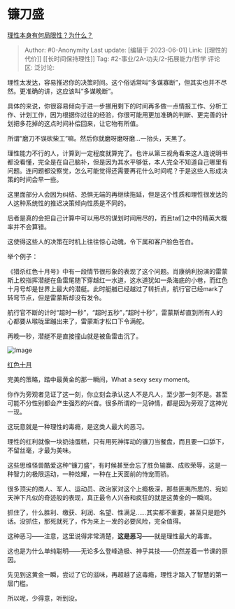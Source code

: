 # 镰刀盛
[理性本身有何局限性？为什么？](https://www.zhihu.com/question/266768424/answer/3053656994)

> Author: #0-Anonymity
> Last update: [编辑于 2023-06-01]
> Link: [[理性的代价]] [[长时间保持理性]]
> Tag: #2-事业/2A-功夫/2-拓展能力/哲学 
> 评论区:
> 泛讨论:

理性太发达，容易推迟你的决策时间。这个俗话常叫“多谋寡断”，但其实也并不尽然。更准确的讲，这应该叫“多谋晚断”。

具体的来说，你很容易倾向于进一步挪用剩下的时间再多做一点情报工作、分析工作、计划工作，因为根据你过往的经验，你很可能用更加准确的判断、更完善的计划把多花掉的这点时间补偿回来，让它物有所值。

所谓“磨刀不误砍柴工”嘛。然后你就磨呀磨呀磨…一抬头，天黑了。

理性能力不行的人，计算到一定程度就算完了。也许从第三视角看来这人连说明书都没看懂，完全是在自己脑补，但是因为其水平够低，本人完全不知道自己哪里有问题。连问题都没察觉，怎么可能觉得还需要再花什么时间呢？于是这些人形成决策的时间会早一些。

这里面部分人会因为纠结、恐惧无端的再继续拖延，但是这个性质和理性很发达的人这种系统性的推迟决策倾向性质是不同的。

后者是真的会把自己计算中可以用尽的谋划时间用尽的，而且ta们之中的精英大概率并不会算错。

这使得这些人的决策在时机上往往惊心动魄，令下属和客户脸色苍白。

举个例子：

《猎杀红色十月号》中有一段情节很形象的表现了这个问题。肖康纳利扮演的雷蒙斯上校指挥潜艇在鱼雷尾随下穿越红一水道，这水道犹如一条海底的小巷，而红色十月号却是世界上最大的潜艇。此时艇艏已经越过了转折点，航行官已经mark了转弯节点，但是雷蒙斯却没有发令。

航行官不断的计时“超时一秒”，“超时五秒”，”超时十秒”，雷蒙斯却直到所有人的心都要从喉咙里蹦出来了，雷蒙斯才松口下令满舵。

再晚一秒，潜艇不是直接撞山就是被鱼雷击沉了。

![Image](https://picx.zhimg.com/50/v2-fdbb214baba12fbc1042d9f9630231fc_720w.jpg?source=1940ef5c)

[红色十月](https://link.zhihu.com/?target=https%3A//b23.tv/o350L9P)

完美的策略，踏中最黄金的那一瞬间，What a sexy sexy moment。

你作为旁观者见证了这一刻，你立刻会承认这人不是凡人，至少那一刻不是。甚至可能不分性别都会产生强烈的兴奋。很多所谓的一见钟情，都是因为旁观了这神光一现。

这玩意就是一种理性的毒瘾，是这类人最大的恶习。

理性的红利就像一块奶油蛋糕，只有用死神挥动的镰刀当餐盘，而且要一口舔下，不留丝毫，才最为美味。

这些思维怪兽酷爱这种“镰刀盛”，有时候甚至会忘了胜负输赢、成败荣辱，这是一种智力的极限运动，一种炫耀，一种在上天面前的恃宠而骄。

很多顶尖的商人、军人、运动员、政治家对这个上瘾极深，那些匪夷所思的、宛如天神下凡似的奇迹般的表现，真正最令人兴奋和疯狂的就是这黄金的一瞬间。

抓住了，什么胜利、缴获、利润、名望、性满足……其实都不重要，甚至只是题外话。没抓住，那死就死了，作为来上一发的必要风险，完全值得。

这种恶习——注意，这里说得非常清楚，**这是恶习**——就是理性最大的毒害。

这也是为什么单纯聪明——无论多么登峰造极、神乎其技——仍然差着一节课的原因。

先见到这黄金一瞬，尝过了它的滋味，再超越了这毒瘾，理性才踏入了智慧的第一层门槛。

所以呢，少得意，听到没。